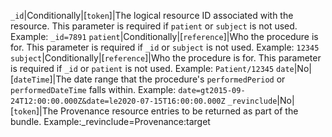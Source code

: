  `_id`|Conditionally|[`token`]|The logical resource ID associated with the resource. This parameter is required if `patient` or `subject` is not used. Example: `_id=7891`
 `patient`|Conditionally|[`reference`]|Who the procedure is for. This parameter is required if `_id` or `subject` is not used. Example: `12345`
 `subject`|Conditionally|[`reference`]|Who the procedure is for. This parameter is required if `_id` or `patient` is not used. Example: `Patient/12345`
 `date`|No|[`dateTime`]|The date range that the procedure's `performedPeriod` or `performedDateTime` falls within. Example: `date=gt2015-09-24T12:00:00.000Z&date=le2020-07-15T16:00:00.000Z`
 `_revinclude`|No|[`token`]|The Provenance resource entries to be returned as part of the bundle. Example:_revinclude=Provenance:target

